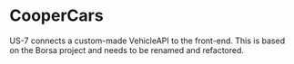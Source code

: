 # CooperCars

US-7 connects a custom-made VehicleAPI to the front-end. This is based on the Borsa project and needs to be renamed and refactored. 
